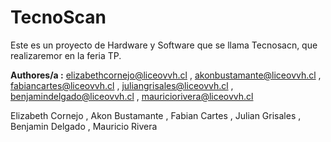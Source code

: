 # TecnoScan

Este es un proyecto de Hardware y Software que se llama Tecnosacn, que realizaremor en la feria TP.

**Authores/a :** elizabethcornejo@liceovvh.cl , akonbustamante@liceovvh.cl , fabiancartes@liceovvh.cl
, juliangrisales@liceovvh.cl , benjamindelgado@liceovvh.cl , mauriciorivera@liceovvh.cl

Elizabeth Cornejo , Akon Bustamante , Fabian Cartes , Julian Grisales , Benjamin Delgado , Mauricio Rivera